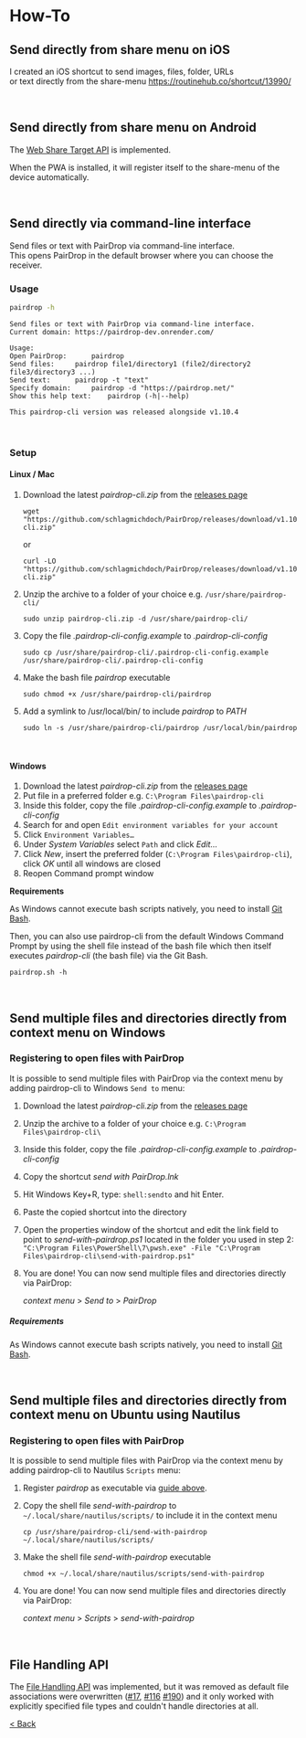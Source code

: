 # How-To

## Send directly from share menu on iOS
I created an iOS shortcut to send images, files, folder, URLs \
or text directly from the share-menu 
https://routinehub.co/shortcut/13990/

[//]: # (Todo: Add screenshots)

<br>

## Send directly from share menu on Android
The [Web Share Target API](https://developer.mozilla.org/en-US/docs/Web/Manifest/share_target) is implemented.

When the PWA is installed, it will register itself to the share-menu of the device automatically.

<br>

## Send directly via command-line interface
Send files or text with PairDrop via command-line interface. \
This opens PairDrop in the default browser where you can choose the receiver.

### Usage
```bash
pairdrop -h
```
```
Send files or text with PairDrop via command-line interface.
Current domain: https://pairdrop-dev.onrender.com/

Usage:
Open PairDrop:		pairdrop
Send files:		pairdrop file1/directory1 (file2/directory2 file3/directory3 ...)
Send text:		pairdrop -t "text"
Specify domain:		pairdrop -d "https://pairdrop.net/"
Show this help text:	pairdrop (-h|--help)

This pairdrop-cli version was released alongside v1.10.4
```

<br>

### Setup

#### Linux / Mac
1. Download the latest _pairdrop-cli.zip_ from the [releases page](https://github.com/schlagmichdoch/PairDrop/releases)
   ```shell
   wget "https://github.com/schlagmichdoch/PairDrop/releases/download/v1.10.8/pairdrop-cli.zip"
   ```
   or
   ```shell
   curl -LO "https://github.com/schlagmichdoch/PairDrop/releases/download/v1.10.8/pairdrop-cli.zip"
   ```
2. Unzip the archive to a folder of your choice e.g. `/usr/share/pairdrop-cli/`
   ```shell
   sudo unzip pairdrop-cli.zip -d /usr/share/pairdrop-cli/
   ```
3. Copy the file _.pairdrop-cli-config.example_ to _.pairdrop-cli-config_
   ```shell
   sudo cp /usr/share/pairdrop-cli/.pairdrop-cli-config.example /usr/share/pairdrop-cli/.pairdrop-cli-config
   ```
4. Make the bash file _pairdrop_ executable
   ```shell
   sudo chmod +x /usr/share/pairdrop-cli/pairdrop
   ```
5. Add a symlink to /usr/local/bin/ to include _pairdrop_ to _PATH_
   ```shell
   sudo ln -s /usr/share/pairdrop-cli/pairdrop /usr/local/bin/pairdrop
   ```

<br>

#### Windows
1. Download the latest _pairdrop-cli.zip_ from the [releases page](https://github.com/schlagmichdoch/PairDrop/releases)
2. Put file in a preferred folder e.g. `C:\Program Files\pairdrop-cli`
3. Inside this folder, copy the file _.pairdrop-cli-config.example_ to _.pairdrop-cli-config_
4. Search for and open `Edit environment variables for your account`
5. Click `Environment Variables…`
6. Under _System Variables_ select `Path` and click _Edit..._
7. Click _New_, insert the preferred folder (`C:\Program Files\pairdrop-cli`), click *OK* until all windows are closed
8. Reopen Command prompt window

**Requirements**

As Windows cannot execute bash scripts natively, you need to install [Git Bash](https://gitforwindows.org/).

Then, you can also use pairdrop-cli from the default Windows Command Prompt 
by using the shell file instead of the bash file which then itself executes 
_pairdrop-cli_ (the bash file) via the Git Bash.
```shell
pairdrop.sh -h
```

<br>

## Send multiple files and directories directly from context menu on Windows

### Registering to open files with PairDrop
It is possible to send multiple files with PairDrop via the context menu by adding pairdrop-cli to Windows `Send to` menu:
1. Download the latest _pairdrop-cli.zip_ from the [releases page](https://github.com/schlagmichdoch/PairDrop/releases)
2. Unzip the archive to a folder of your choice e.g. `C:\Program Files\pairdrop-cli\`
3. Inside this folder, copy the file _.pairdrop-cli-config.example_ to _.pairdrop-cli-config_
4. Copy the shortcut _send with PairDrop.lnk_
5. Hit Windows Key+R, type: `shell:sendto` and hit Enter.
6. Paste the copied shortcut into the directory
7. Open the properties window of the shortcut and edit the link field to point to _send-with-pairdrop.ps1_ located in the folder you used in step 2: \
   `"C:\Program Files\PowerShell\7\pwsh.exe" -File "C:\Program Files\pairdrop-cli\send-with-pairdrop.ps1"`
8. You are done! You can now send multiple files and directories directly via PairDrop:

   _context menu_ > _Send to_ > _PairDrop_

##### Requirements
As Windows cannot execute bash scripts natively, you need to install [Git Bash](https://gitforwindows.org/).

<br>

## Send multiple files and directories directly from context menu on Ubuntu using Nautilus

### Registering to open files with PairDrop
It is possible to send multiple files with PairDrop via the context menu by adding pairdrop-cli to Nautilus `Scripts` menu:
1. Register _pairdrop_ as executable via [guide above](#linux).
2. Copy the shell file _send-with-pairdrop_ to `~/.local/share/nautilus/scripts/` to include it in the context menu
   ```shell
   cp /usr/share/pairdrop-cli/send-with-pairdrop ~/.local/share/nautilus/scripts/
   ```
3. Make the shell file _send-with-pairdrop_ executable
   ```shell
   chmod +x ~/.local/share/nautilus/scripts/send-with-pairdrop
   ```
4. You are done! You can now send multiple files and directories directly via PairDrop:

   _context menu_ > _Scripts_ > _send-with-pairdrop_

<br>

## File Handling API
The [File Handling API](https://learn.microsoft.com/en-us/microsoft-edge/progressive-web-apps-chromium/how-to/handle-files)
was implemented, but it was removed as default file associations were overwritten ([#17](https://github.com/schlagmichdoch/PairDrop/issues/17),
[#116](https://github.com/schlagmichdoch/PairDrop/issues/116) [#190](https://github.com/schlagmichdoch/PairDrop/issues/190))
and it only worked with explicitly specified file types and couldn't handle directories at all.

[< Back](/README.md)
